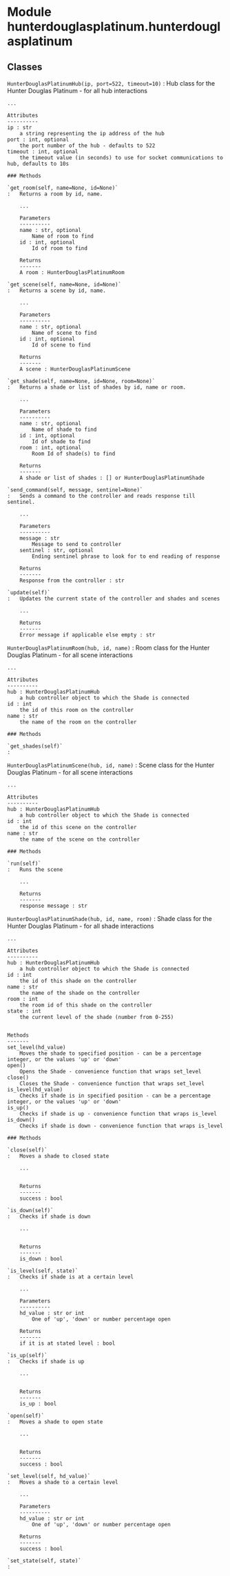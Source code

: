 Module hunterdouglasplatinum.hunterdouglasplatinum
==================================================

Classes
-------

`HunterDouglasPlatinumHub(ip, port=522, timeout=10)`
:   Hub class for the Hunter Douglas Platinum - for all hub interactions
    
    ...
    
    Attributes
    ----------
    ip : str
        a string representing the ip address of the hub
    port : int, optional
        the port number of the hub - defaults to 522
    timeout : int, optional
        the timeout value (in seconds) to use for socket communications to hub, defaults to 10s

    ### Methods

    `get_room(self, name=None, id=None)`
    :   Returns a room by id, name.
        
        ...
        
        Parameters
        ----------
        name : str, optional
            Name of room to find            
        id : int, optional
            Id of room to find
        
        Returns
        -------
        A room : HunterDouglasPlatinumRoom

    `get_scene(self, name=None, id=None)`
    :   Returns a scene by id, name.
        
        ...
        
        Parameters
        ----------
        name : str, optional
            Name of scene to find            
        id : int, optional
            Id of scene to find
        
        Returns
        -------
        A scene : HunterDouglasPlatinumScene

    `get_shade(self, name=None, id=None, room=None)`
    :   Returns a shade or list of shades by id, name or room.
        
        ...
        
        Parameters
        ----------
        name : str, optional
            Name of shade to find            
        id : int, optional
            Id of shade to find
        room : int, optional
            Room Id of shade(s) to find
        
        Returns
        -------
        A shade or list of shades : [] or HunterDouglasPlatinumShade

    `send_command(self, message, sentinel=None)`
    :   Sends a command to the controller and reads response till sentinel.
        
        ...
        
        Parameters
        ----------
        message : str
            Message to send to controller            
        sentinel : str, optional
            Ending sentinel phrase to look for to end reading of response
        
        Returns
        -------
        Response from the controller : str

    `update(self)`
    :   Updates the current state of the controller and shades and scenes
        
        ...
                
        Returns
        -------
        Error message if applicable else empty : str

`HunterDouglasPlatinumRoom(hub, id, name)`
:   Room class for the Hunter Douglas Platinum - for all scene interactions
    
    ...
    
    Attributes
    ----------
    hub : HunterDouglasPlatinumHub
        a hub controller object to which the Shade is connected
    id : int
        the id of this room on the controller
    name : str
        the name of the room on the controller

    ### Methods

    `get_shades(self)`
    :

`HunterDouglasPlatinumScene(hub, id, name)`
:   Scene class for the Hunter Douglas Platinum - for all scene interactions
    
    ...
    
    Attributes
    ----------
    hub : HunterDouglasPlatinumHub
        a hub controller object to which the Shade is connected
    id : int
        the id of this scene on the controller
    name : str
        the name of the scene on the controller

    ### Methods

    `run(self)`
    :   Runs the scene
        
        ...
                    
        Returns
        -------
        response message : str

`HunterDouglasPlatinumShade(hub, id, name, room)`
:   Shade class for the Hunter Douglas Platinum - for all shade interactions
    
    ...
    
    Attributes
    ----------
    hub : HunterDouglasPlatinumHub
        a hub controller object to which the Shade is connected
    id : int
        the id of this shade on the controller
    name : str
        the name of the shade on the controller
    room : int
        the room id of this shade on the controller
    state : int
        the current level of the shade (number from 0-255)
    
    
    Methods
    -------
    set_level(hd_value)
        Moves the shade to specified position - can be a percentage integer, or the values 'up' or 'down'
    open()
        Opens the Shade - convenience function that wraps set_level
    close()
        Closes the Shade - convenience function that wraps set_level
    is_level(hd_value)
        Checks if shade is in specified position - can be a percentage integer, or the values 'up' or 'down'
    is_up()
        Checks if shade is up - convenience function that wraps is_level
    is_down()
        Checks if shade is down - convenience function that wraps is_level

    ### Methods

    `close(self)`
    :   Moves a shade to closed state
        
        ...
        
        
        Returns
        -------
        success : bool

    `is_down(self)`
    :   Checks if shade is down
        
        ...
        
        
        Returns
        -------
        is_down : bool

    `is_level(self, state)`
    :   Checks if shade is at a certain level
        
        ...
        
        Parameters
        ----------
        hd_value : str or int
            One of 'up', 'down' or number percentage open      
        
        Returns
        -------
        if it is at stated level : bool

    `is_up(self)`
    :   Checks if shade is up
        
        ...
        
        
        Returns
        -------
        is_up : bool

    `open(self)`
    :   Moves a shade to open state
        
        ...
        
        
        Returns
        -------
        success : bool

    `set_level(self, hd_value)`
    :   Moves a shade to a certain level
        
        ...
        
        Parameters
        ----------
        hd_value : str or int
            One of 'up', 'down' or number percentage open      
        
        Returns
        -------
        success : bool

    `set_state(self, state)`
    :